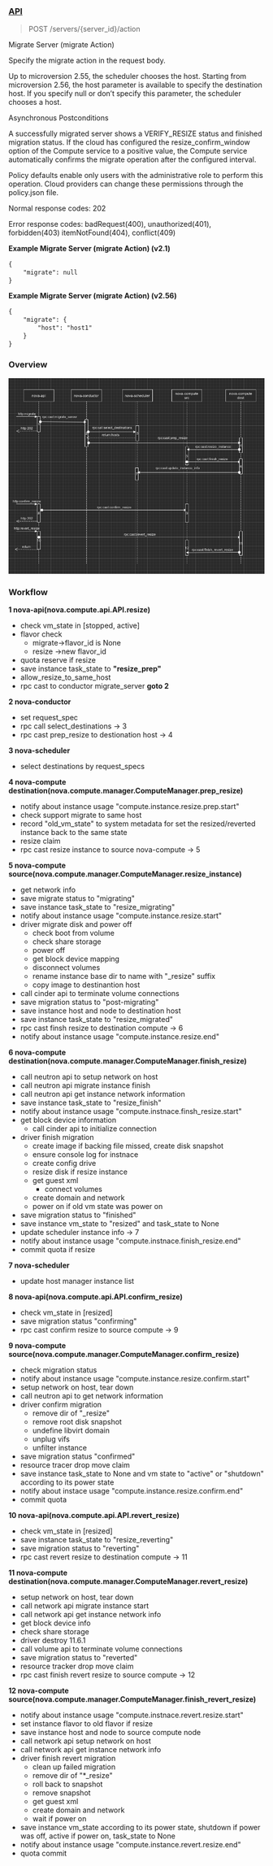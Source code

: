 ### [API](https://docs.openstack.org/api-ref/compute/?expanded=migrate-server-migrate-action-detail#migrate-server-migrate-action)

> POST /servers/{server_id}/action

Migrate Server (migrate Action)

Specify the migrate action in the request body.

Up to microversion 2.55, the scheduler chooses the host. Starting from microversion 2.56, the host parameter is available to specify the destination host. If you specify null or don’t specify this parameter, the scheduler chooses a host.

Asynchronous Postconditions

A successfully migrated server shows a VERIFY_RESIZE status and finished migration status. If the cloud has configured the resize_confirm_window option of the Compute service to a positive value, the Compute service automatically confirms the migrate operation after the configured interval.

Policy defaults enable only users with the administrative role to perform this operation. Cloud providers can change these permissions through the policy.json file.

Normal response codes: 202

Error response codes: badRequest(400), unauthorized(401), forbidden(403) itemNotFound(404), conflict(409)

**Example Migrate Server (migrate Action) (v2.1)**

```
{
    "migrate": null
}
```

**Example Migrate Server (migrate Action) (v2.56)**
```
{
    "migrate": {
        "host": "host1"
    }
}
```

### Overview

![cold migrate overview](../pictures/cold_migrate/cold_migrate_overview.png)

### Workflow

**1 nova-api(nova.compute.api.API.resize)**

* check vm_state in [stopped, active]
* flavor check
  * migrate->flavor_id is None
  * resize  ->new flavor_id
* quota  reserve if resize
* save instance task_state to **"resize_prep"**
* allow_resize_to_same_host
* rpc cast to conductor migrate_server **goto 2**

**2  nova-conductor**
* set request_spec
* rpc call select_destinations -> 3
* rpc cast prep_resize to destionation host -> 4

**3 nova-scheduler**
* select destinations by request_specs

**4 nova-compute destination(nova.compute.manager.ComputeManager.prep_resize)**
* notify about instance usage "compute.instance.resize.prep.start"
* check support migrate to same host
* record "old_vm_state" to system metadata for set the resized/reverted instance back to the same state
* resize claim
* rpc cast resize instance to source nova-compute -> 5

**5 nova-compute source(nova.compute.manager.ComputeManager.resize_instance)**
* get network info
* save migrate status to "migrating"
* save instance task_state to "resize_migrating"
* notify about instance usage "compute.instance.resize.start"
* driver migrate disk and power off
  * check boot from volume
  * check share storage
  * power off
  * get block device mapping
  * disconnect volumes
  * rename instance base dir to name with "_resize" suffix
  * copy image to destinantion host
* call cinder api to terminate volume connections
* save migration status to "post-migrating"
* save instance host and node to destination host
* save instance task_state to "resize_migrated"
* rpc cast  finsh resize to destination compute -> 6
* notify about instance usage "compute.instance.resize.end"

**6 nova-compute destination(nova.compute.manager.ComputeManager.finish_resize)**
* call neutron api to setup network on host
* call neutron  api migrate instance finish
* call neutron api get instance network information
* save instance task_state to "resize_finish"
* notify about instance usage "compute.instnace.finsh_resize.start"
* get block device information
  * call cinder api to initialize connection
* driver finish migration
  * create image if backing file missed, create disk snapshot
  * ensure console log for instnace
  * create config drive
  * resize disk if resize instance
  * get guest xml
     * connect volumes
  * create domain and network
  * power on if old vm state was power on
* save migration status to "finished"
* save instance vm_state to "resized"  and task_state to None
* update scheduler instance info -> 7
* notify about instance usage "compute.instnace.finish_resize.end"
* commit quota if resize

**7 nova-scheduler**
* update host manager instance list

**8 nova-api(nova.compute.api.API.confirm_resize)**
* check vm_state in [resized]
* save migration status "confirming"
* rpc cast confirm resize to source compute -> 9

**9 nova-compute source(nova.compute.manager.ComputeManager.confirm_resize)**
* check migration status
* notify about instance usage "compute.instance.resize.confirm.start"
* setup network  on host, tear down
* call neutron api to get network information
* driver confirm migration
  * remove dir of "_resize"
  * remove root disk snapshot
  * undefine libvirt domain
  * unplug vifs
  * unfilter instance
* save migration status "confirmed"
* resource tracer drop move claim
* save instance task_state to None and vm state to "active" or "shutdown" according to its power state
* notify about instace usage "compute.instance.resize.confirm.end"
* commit quota

**10 nova-api(nova.compute.api.API.revert_resize)**
* check vm_state in [resized]
* save instance task_state to "resize_reverting"
* save migration status to "reverting"
* rpc cast revert resize to destination compute -> 11

**11 nova-compute destination(nova.compute.manager.ComputeManager.revert_resize)**
* setup network on host, tear down
* call network api migrate instance start
* call network api get instance network info
* get block device info
* check share storage
* driver destroy
  11.6.1
* call volume api to terminate volume connections
* save migration status to "reverted"
* resource tracker drop move claim
* rpc cast finish revert resize to source compute -> 12

**12 nova-compute source(nova.compute.manager.ComputeManager.finish_revert_resize)**
* notify about instance usage "compute.instnace.revert.resize.start"
* set instance flavor to old flavor if resize
* save instance host and node to source compute node
* call network api setup network on host
* call network api get instance network info
* driver finish revert migration
  * clean up failed migration
  * remove dir of "*_resize"
  * roll back to snapshot
  * remove snapshot
  * get guest xml
  * create domain and network
  * wait if power on
* save instance vm_state according to its power state, shutdown if power was off, active if power on,  task_state to None
* notify about instance usage "compute.instance.revert.resize.end"
* quota commit
